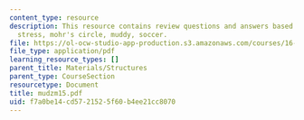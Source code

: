 ```yaml
---
content_type: resource
description: This resource contains review questions and answers based on principle
  stress, mohr's circle, muddy, soccer.
file: https://ol-ocw-studio-app-production.s3.amazonaws.com/courses/16-01-unified-engineering-i-ii-iii-iv-fall-2005-spring-2006/f7a0be14cd5721525f60b4ee21cc8070_mudzm15.pdf
file_type: application/pdf
learning_resource_types: []
parent_title: Materials/Structures
parent_type: CourseSection
resourcetype: Document
title: mudzm15.pdf
uid: f7a0be14-cd57-2152-5f60-b4ee21cc8070
---
```

